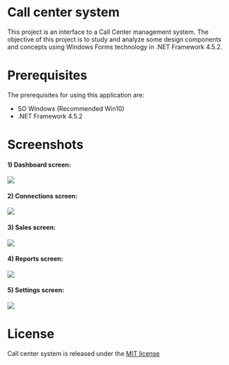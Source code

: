 # Call center system
This project is an interface to a Call Center management system. The objective of this project is to study and analyze some design components and concepts using Windows Forms technology in .NET Framework 4.5.2.

# Prerequisites
The prerequisites for using this application are: 
<ul>
  <li>SO Windows (Recommended Win10)</li>
  <li>.NET Framework 4.5.2</li>
</ul>

# Screenshots
<h4> 1) Dashboard screen: </h4>
<img src="https://user-images.githubusercontent.com/71014708/131230762-9f64d88a-5ec3-4b43-88ed-22639defa6f1.png" style="max-width:100%"/>
<br>
<h4> 2) Connections screen: </h4>
<img src="https://user-images.githubusercontent.com/71014708/131230766-d20aa75a-25de-4581-93d8-195a0095418c.png" style="max-width:100%"/>
<br>
<h4> 3) Sales screen: </h4>
<img src="https://user-images.githubusercontent.com/71014708/131230763-4cea8ef5-862f-4211-9751-1e8507146940.png" style="max-width:100%"/>
<br>
<h4> 4) Reports screen: </h4>
<img src="https://user-images.githubusercontent.com/71014708/131230764-fc0da078-ca02-4b75-bc53-ed1bd6da50f7.png" style="max-width:100%"/>
<br>
<h4> 5) Settings screen: </h4>
<img src="https://user-images.githubusercontent.com/71014708/131230765-f761cdd6-7782-43bf-ba6c-182f421b4fe9.png" style="max-width:100%"/>

# License
Call center system is released under the <a href="/JardelMoraisDR/call-center-system/blob/master/LICENSE.txt">MIT license</a>


